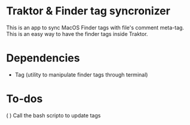 # Traktor & Finder tag syncronizer
This is an app to sync MacOS Finder tags with file's comment meta-tag.
This is an easy way to have the finder tags inside Traktor.

# Dependencies
- Tag (utility to manipulate finder tags through terminal)

# To-dos
( ) Call the bash scripto to update tags
